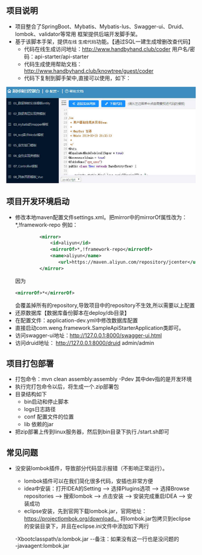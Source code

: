 ## 项目说明
* 项目整合了SpringBoot、Mybatis、Mybatis-lus、Swagger-ui、Druid、lombok、validator等常用
  框架提供后端开发脚手架。
* 基于该脚本手架，提供`在线` `生成代码`功能。【通过SQL一建生成增删改查代码】 
   *  代码在线生成访问地址：http://www.handbyhand.club/coder  用户名/密码：api-starter/api-starter
   *  代码生成使用帮助文档：http://www.handbyhand.club/knowtree/guest/coder
   *  代码下复制到脚手架中,直接可以使用，如下：
   
 ![](deploy/file/coder.jpg)
       
 ## 项目开发环境启动
 
 * 修改本地maven配置文件settings.xml。把mirror中的mirrorOf属性改为：<mirrorOf>*,!framework-repo</mirrorOf>
   例如：
   ```xml
       		<mirror>
       			<id>aliyun</id>
       			<mirrorOf>*,!framework-repo</mirrorOf>
       			<name>aliyun</name>
       			   <url>https://maven.aliyun.com/repository/jcenter</url>  
       		</mirror>
    ``` 
    因为
    ```xml
    <mirrorOf>*</mirrorOf>
    ``` 
    会覆盖掉所有的repository,导致项目中的repository不生效,所以需要以上配置
 * 还原数据库【数据库备份脚本在deploy/db目录】
 * 在配置文件：application-dev.yml中修改数据库配置
 * 直接启动com.weng.framework.SampleApiStarterApplication类即可。
 * 访问swagger-ui地址：http://127.0.0.1:8000/swagger-ui.html
 * 访问druid地址： http://127.0.0.1:8000/druid   admin/admin

   

## 项目打包部署
* 打包命令：mvn clean assembly:assembly -Pdev 其中dev指的是开发环境 
* 执行完打包命令以后，将生成一个.zip部署包
* 目录结构如下
    * bin启动和停止脚本
    * logs日志路径
    * conf 配置文件的位置
    * lib 依赖的jar
* 把zip部署上传到linux服务器，然后到bin目录下执行./start.sh即可


## 常见问题
* 没安装lombok插件，导致部分代码显示报错（不影响正常运行）。

    * lombok插件可以在我们简化很多代码，安插也非常方便
    * idea中安装：打开IDEA的Setting –> 选择Plugins选项 –> 选择Browse repositories –> 搜索lombok –> 点击安装 –> 安装完成重启IDEA –> 安装成功
    * eclipse安装，先到官网下载lombok.jar，官网地址：https://projectlombok.org/download，
        将lombok.jar包拷贝到eclipse的安装目录下，并且在eclipse.ini文件中添加如下两行
    
    -Xbootclasspath/a:lombok.jar    --备注：如果没有这一行也是没问题的 <br/>
    -javaagent:lombok.jar
